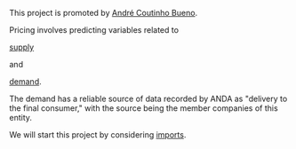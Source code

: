 This project is promoted by [André Coutinho Bueno](https://andrecoutinhobueno.github.io/AndreCoutinhoBueno/).

Pricing involves predicting variables related to 

[supply](/home/andre301267/git/Pricing-Fertilizer/supply/README.md) 


and 

[demand](https://github.com/AndreCoutinhoBueno/Pricing-Fertilizer/blob/main/demand/README.md).


The demand has a reliable source of data recorded by ANDA as "delivery to the final consumer," with the source being the member companies of this entity.

We will start this project by considering [imports](https://github.com/AndreCoutinhoBueno/Pricing-Fertilizer/blob/main/supply/imports/README.md).